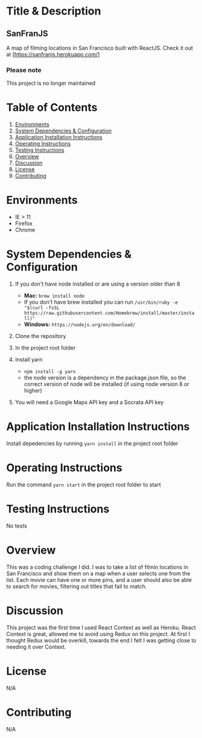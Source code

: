 # Title & Description

## SanFranJS

A map of filming locations in San Francisco built with ReactJS. Check it out at [https://sanfranjs.herokuapp.com/]

### Please note
This project is no longer maintained

# Table of Contents

1. [Environments](#environments)
2. [System Dependencies & Configuration](#system-dependencies-&-configuration)
3. [Application Installation Instructions](#application-installation-instructions)
4. [Operating Instructions](#operating-instructions)
5. [Testing Instructions](#testing-instructions)
6. [Overview](#overview)
7. [Discussion](#discussion)
8. [License](#license)
9. [Contributing](#contributing)

# Environments

- IE > 11
- Firefox
- Chrome

# System Dependencies & Configuration

1.  If you don't have node installed or are using a version older than 8

    - **Mac:** `brew install node`
    - If you don't have brew installed you can run `/usr/bin/ruby -e "$(curl -fsSL https://raw.githubusercontent.com/Homebrew/install/master/install)"`
    - **Windows:** `https://nodejs.org/en/download/`

2.  Clone the repository
3.  In the project root folder
4.  Install yarn

    - `npm install -g yarn`
    - the node version is a dependency in the package.json file, so the correct version of node will be installed (if using node version 8 or higher)
5.  You will need a Google Maps API key and a Socrata API key

# Application Installation Instructions

Install depedencies by running `yarn install` in the project root folder

# Operating Instructions

Run the command `yarn start` in the project root folder to start

# Testing Instructions

No tests

# Overview

This was a coding challenge I did. I was to take a list of filmin locations in San Francisco and show them on a map when a user selects one from the list. Each movie can have one or more pins, and a user should also be able to search for movies, filtering out titles that fail to match.

# Discussion

This project was the first time I used React Context as well as Heroku. React Context is great, allowed me to avoid using Redux on this project. At first I thought Redux would be overkill, towards the end I felt I was getting close to needing it over Context.

# License

N/A

# Contributing

N/A
